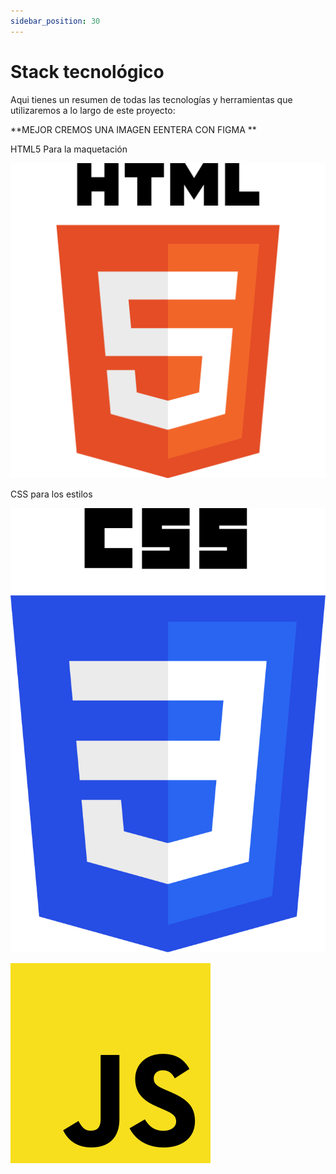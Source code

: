 ```yaml
---
sidebar_position: 30
---
```


# Stack tecnológico

Aqui tienes un resumen de todas las tecnologías y herramientas que utilizaremos a lo largo de este proyecto:


**MEJOR CREMOS UNA IMAGEN EENTERA CON FIGMA
**
<div style={{display: 'flex'}}>

<div style={{width: 200}}>
    
  HTML5 Para la maquetación 

  ![html5](../../static/imagenes/stack/html_logo.svg)
</div>

<div style={{width: 150}}>
  CSS para los estilos

  ![css3](../../static/imagenes/stack/css_logo.svg)
</div>

</div>




![js](../../static/imagenes/stack/js_logo.png)

